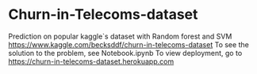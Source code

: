 # Churn-in-Telecoms-dataset
Prediction on popular kaggle`s dataset with Random forest and SVM
https://www.kaggle.com/becksddf/churn-in-telecoms-dataset
To see the solution to the problem, see Notebook.ipynb
To view deployment, go to https://churn-in-telecoms-dataset.herokuapp.com
